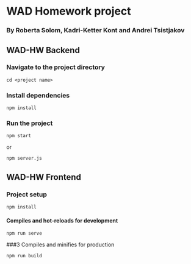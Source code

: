 # WAD Homework project
### By Roberta Solom, Kadri-Ketter Kont and Andrei Tsistjakov

## WAD-HW Backend

### Navigate to the project directory
```
cd <project name>
```

### Install dependencies
```
npm install
```

### Run the project
```
npm start
```

or 
```
npm server.js
```

## WAD-HW Frontend

### Project setup
```
npm install
```

#### Compiles and hot-reloads for development
```
npm run serve
```

###3 Compiles and minifies for production
```
npm run build
```
